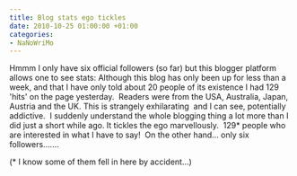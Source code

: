 ```yaml
---
title: Blog stats ego tickles
date: 2010-10-25 01:00:00 +01:00
categories:
- NaNoWriMo
---
```


Hmmm I only have six official followers (so far) but this blogger platform allows one to see stats: Although this blog has only been up for less than a week, and that I have only told about 20 people of its existence I had 129 'hits' on the page yesterday.  Readers were from the USA, Australia, Japan, Austria and the UK. This is strangely exhilarating  and I can see, potentially addictive.  I suddenly understand the whole blogging thing a lot more than I did just a short while ago. It tickles the ego marvellously.  129* people who are interested in what I have to say!  On the other hand... only six followers.......

(* I know some of them fell in here by accident...)
